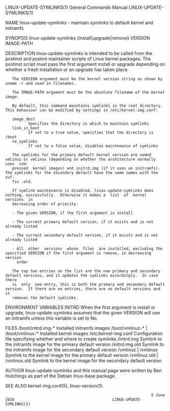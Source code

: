 LINUX-UPDATE-SYMLINKS(1)                                      General Commands Manual                                     LINUX-UPDATE-SYMLINKS(1)

NAME
       linux-update-symlinks - maintain symlinks to default kernel and initramfs

SYNOPSIS
       linux-update-symlinks {install|upgrade|remove} VERSION IMAGE-PATH

DESCRIPTION
       linux-update-symlinks  is  intended  to  be  called from the postinst and postrm maintainer scripts of Linux kernel packages.  The postinst
       script must pass the first argument install or upgrade depending on whether a fresh installation or an upgrade has taken place.

       The VERSION argument must be the kernel version string as shown by uname -r and used in filenames.

       The IMAGE-PATH argument must be the absolute filename of the kernel image.

       By default, this command maintains symlinks in the root directory.  This behaviour can be modified by settings in /etc/kernel-img.conf:

       image_dest
              Specifies the directory in which to maintain symlinks
       link_in_boot
              If set to a true value, specifies that the directory is /boot
       no_symlinks
              If set to a false value, disables maintenance of symlinks

       The symlinks for the primary default kernel version are named vmlinuz or vmlinux (depending on whether the architecture normally uses  com‐
       pressed  kernel images) and initrd.img (if it uses an initramfs).  The symlinks for the secondary default have the same names with the suf‐
       fix .old.

       If symlink maintenance is disabled, linux-update-symlinks does nothing, successfully.  Otherwise it makes a  list  of  kernel  versions  in
       decreasing order of priority:

       · The given VERSION, if the first argument is install

       · The current primary default version, if it exists and is not already listed

       · The current secondary default version, if it exists and is not already listed

       · All  other  versions  whose  files  are installed, excluding the specified VERSION if the first argument is remove, in decreasing version
         order

       The top two entries on the list are the new primary and secondary default versions, and it updates the symlinks accordingly.  In case there
       is  only  one entry, this is both the primary and secondary default version.  If there are no entries, there are no default versions and it
       removes the default symlinks.

ENVIRONMENT VARIABLES
       INITRD When the first argument is install or upgrade, linux-update-symlinks assumes that the given VERSION will  use  an  initramfs  unless
              this variable is set to No.

FILES
       /boot/initrd.img-*
              Installed initramfs images
       /boot/vmlinuz-* | /boot/vmlinux-*
              Installed kernel images
       /etc/kernel-img.conf
              Configuration file specifying whether and where to create symlinks
       /initrd.img
              Symlink to the initramfs image for the primary default version
       /initrd.img.old
              Symlink to the initramfs image for the secondary default version
       /vmlinuz | /vmlinux
              Symlink to the kernel image for the primary default version
       /vmlinuz.old | /vmlinux.old
              Symlink to the kernel image for the secondary default version

AUTHOR
       linux-update-symlinks and this manual page were written by Ben Hutchings as part of the Debian linux-base package.

SEE ALSO
       kernel-img.conf(5), linux-version(1).

                                                                    5 June 2016                                           LINUX-UPDATE-SYMLINKS(1)
